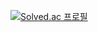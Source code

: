 [![Solved.ac
프로필](http://mazassumnida.wtf/api/v2/generate_badge?boj=wlqals1)](https://solved.ac/wlqals1)
<!--
**jibminJung/jibminjung** is a ✨ _special_ ✨ repository because its `README.md` (this file) appears on your GitHub profile.

Here are some ideas to get you started:

- 🔭 I’m currently working on ...
- 🌱 I’m currently learning ...
- 👯 I’m looking to collaborate on ...
- 🤔 I’m looking for help with ...
- 💬 Ask me about ...
- 📫 How to reach me: ...
- 😄 Pronouns: ...
- ⚡ Fun fact: ...
-->
